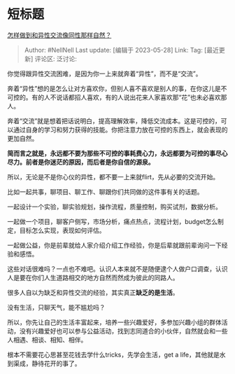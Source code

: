 # 短标题
[怎样做到和异性交流像同性那样自然？](https://www.zhihu.com/question/406642405/answer/3047856420)

> Author: #NellNell
> Last update: [编辑于 2023-05-28]
> Link:
> Tag: [最近更新]
> 评论区:
> 泛讨论:

你觉得跟异性交流困难，是因为你一上来就奔着“异性”，而不是“交流”。

奔着“异性”想的是怎么让对方喜欢你，但别人喜不喜欢是别人的事，在你这儿是不可控的。有的人不说话都招人喜欢，有的人说出花来人家喜欢那“花”也未必喜欢那人。

奔着“交流”就是想着把话说明白，提高理解效率，降低交流成本。这是可控的，可以通过自身的学习和努力获得的技能。你把注意力放在可控的东西上，就会表现的更加自然。

**简而言之就是，永远都不要为那些不可控的事耗费心力，永远都要为可控的事尽心尽力。前者是你迷茫的原因，而后者是你自信的源泉。**

所以，无论是不是你心仪的异性，都不要一上来就flirt，先从必要的交流开始。

比如一起共事，聊项目、聊工作、聊跟你们共同做的这件事有关的话题。

一起设计一个实验，聊实验规划，操作流程，质量控制，购买试剂，数据分析。

一起做一个项目，聊客户侧写，市场分析，痛点热点，流程计划，budget怎么制定，目标怎么实现，表现如何评估。

一起做公益，你是前辈就给人家介绍介绍工作经验，你是后辈就跟前辈询问一下经验和感悟。

这些对话很难吗？一点也不难吧。认识人本来就不是随便逮个人做户口调查，认识人是要在你们人生道路相交的地方自然而然成为彼此的同路人。

很多人自以为缺乏和异性交流的经验，其实真正**缺乏的是生活**。

没有生活，只聊天气，能不尴尬吗？

所以，你先让自己的生活丰富起来，培养一些兴趣爱好，多参加兴趣小组的群体活动，没有兴趣爱好也可以参与公益活动，找到志同道合的小伙伴，自然就会和一些人相遇、相谈、相知、相伴。

根本不需要花心思甚至花钱去学什么tricks，先学会生活，get a life，其他就是水到渠成，静待花开的事了。